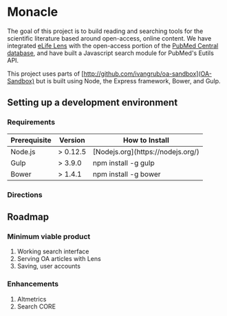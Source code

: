 # Monacle #

The goal of this project is to build reading and searching tools for the scientific literature based around open-access, online content. We have integrated [eLife Lens](https://github.com/elifesciences/lens "eLife Lens") with the open-access portion of the [PubMed Central database](http://www.ncbi.nlm.nih.gov/pmc/), and have built a Javascript search module for PubMed's Eutils API.

This project uses parts of [http://github.com/ivangrub/oa-sandbox](OA-Sandbox) but is built using Node, the Express framework, Bower, and Gulp.

## Setting up a development environment ##

### Requirements ###

<table>
  <thead>
    <tr><th>Prerequisite</th><th>Version</th><th>How to Install</th></tr>
  </thead>
  <tbody>
    <tr><td>Node.js</td><td>&gt; 0.12.5</td><td>[Nodejs.org](https://nodejs.org/)</td></tr>
    <tr><td>Gulp</td><td>&gt; 3.9.0</td><td>npm install -g gulp</td></tr>
    <tr><td>Bower</td><td>&gt; 1.4.1</td><td>npm install -g bower</td></tr>
  </tbody>
</table>

### Directions ###  


## Roadmap ##

### Minimum viable product ###

1. Working search interface
1. Serving OA articles with Lens
1. Saving, user accounts

### Enhancements ###

1. Altmetrics
1. Search CORE
